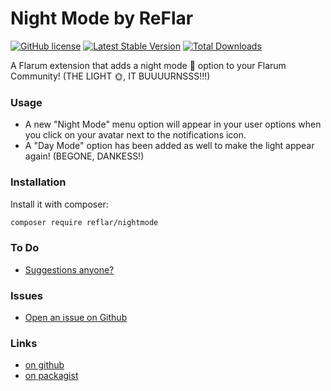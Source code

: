 
# Night Mode by ReFlar

[![GitHub license](https://img.shields.io/badge/license-MIT-blue.svg)](https://github.com/ReFlar/nightmode/blob/master/LICENSE)
[![Latest Stable Version](https://img.shields.io/packagist/v/reflar/nightmode.svg)](https://github.com/ReFlar/nightmode)
[![Total Downloads](https://img.shields.io/packagist/dt/reflar/nightmode.svg)](https://packagist.org/packages/reflar/nightmode)

A Flarum extension that adds a night mode 🌙 option to your Flarum Community! (THE LIGHT 🌞, IT BUUUURNSSS!!!)

### Usage
- A new "Night Mode" menu option will appear in your user options when you click on your avatar next to the notifications icon.
- A "Day Mode" option has been added as well to make the light appear again! (BEGONE, DANKESS!)

### Installation

Install it with composer:

```sh
composer require reflar/nightmode
```

### To Do
- [Suggestions anyone?](https://github.com/ReFlar/nightmode/issues/new)

### Issues

- [Open an issue on Github](https://github.com/ReFlar/nightmode/issues)

### Links

- [on github](https://github.com/ReFlar/nightmode)
- [on packagist](https://packagist.org/packages/reflar/nightmode)
